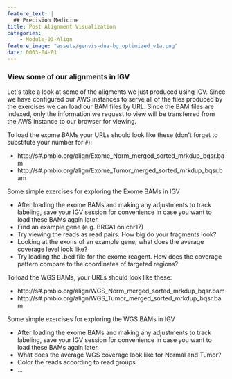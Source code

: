 ```yaml
---
feature_text: |
  ## Precision Medicine
title: Post Alignment Visualization
categories:
    - Module-03-Align
feature_image: "assets/genvis-dna-bg_optimized_v1a.png"
date: 0003-04-01
---
```


### View some of our alignments in IGV
Let's take a look at some of the aligments we just produced using IGV. Since we have configured our AWS instances to serve all of the files produced by the exercises we can load our BAM files by URL.  Since the BAM files are indexed, only the information we request to view will be transferred from the AWS instance to our browser for viewing.

To load the exome BAMs your URLs should look like these (don't forget to substitute your number for `#`):

* http://s#.pmbio.org/align/Exome_Norm_merged_sorted_mrkdup_bqsr.bam
* http://s#.pmbio.org/align/Exome_Tumor_merged_sorted_mrkdup_bqsr.bam

Some simple exercises for exploring the Exome BAMs in IGV

* After loading the exome BAMs and making any adjustments to track labeling, save your IGV session for convenience in case you want to load these BAMs again later.
* Find an example gene (e.g. BRCA1 on chr17)
* Try viewing the reads as read pairs. How big do your fragments look?
* Looking at the exons of an example gene, what does the average coverage level look like?
* Try loading the .bed file for the exome reagent. How does the coverage pattern compare to the coordinates of targeted regions?

To load the WGS BAMs, your URLs should look like these:

* http://s#.pmbio.org/align/WGS_Norm_merged_sorted_mrkdup_bqsr.bam
* http://s#.pmbio.org/align/WGS_Tumor_merged_sorted_mrkdup_bqsr.bam

Some simple exercises for exploring the WGS BAMs in IGV

* After loading the exome BAMs and making any adjustments to track labeling, save your IGV session for convenience in case you want to load these BAMs again later.
* What does the average WGS coverage look like for Normal and Tumor?
* Color the reads according to read groups
* ...

